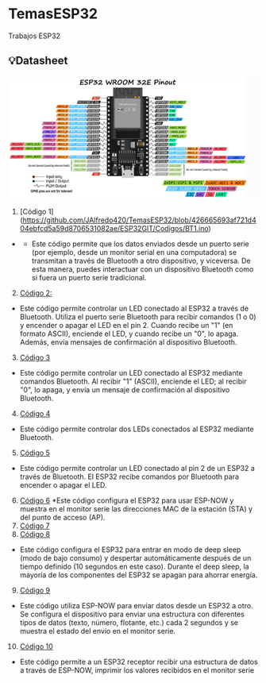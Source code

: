 # TemasESP32
Trabajos ESP32
## 💡Datasheet
![screen](ESP32GIT/datashe.png)
1. [Código 1] (https://github.com/JAlfredo420/TemasESP32/blob/426665693af721d404ebfcd5a59d8706531082ae/ESP32GIT/Codigos/BT1.ino)
* * Este código permite que los datos enviados desde un puerto serie (por ejemplo, desde un monitor serial en una computadora) se transmitan a través de Bluetooth a otro dispositivo, y viceversa. De esta manera, puedes interactuar con un dispositivo Bluetooth como si fuera un puerto serie tradicional.

2. [Código 2:](https://github.com/JAlfredo420/TemasESP32/blob/426665693af721d404ebfcd5a59d8706531082ae/ESP32GIT/Codigos/BT2.ino)
*  Este código permite controlar un LED conectado al ESP32 a través de Bluetooth. Utiliza el puerto serie Bluetooth para recibir comandos (1 o 0) y encender o apagar el LED en el pin 2. Cuando recibe un "1" (en formato ASCII), enciende el LED, y cuando recibe un "0", lo apaga. Además, envía mensajes de confirmación al dispositivo Bluetooth.

3. [Código 3](https://github.com/JAlfredo420/TemasESP32/blob/426665693af721d404ebfcd5a59d8706531082ae/ESP32GIT/Codigos/BT3.ino)
* Este código permite controlar un LED conectado al ESP32 mediante comandos Bluetooth. Al recibir "1" (ASCII), enciende el LED; al recibir "0", lo apaga, y envía un mensaje de confirmación al dispositivo Bluetooth.

4. [Código 4](https://github.com/JAlfredo420/TemasESP32/blob/426665693af721d404ebfcd5a59d8706531082ae/ESP32GIT/Codigos/BT4.ino)
* Este código permite controlar dos LEDs conectados al ESP32 mediante Bluetooth.

5. [Código 5](https://github.com/JAlfredo420/TemasESP32/blob/426665693af721d404ebfcd5a59d8706531082ae/ESP32GIT/Codigos/BT5.ino)
* Este código permite controlar un LED conectado al pin 2 de un ESP32 a través de Bluetooth. El ESP32 recibe comandos por Bluetooth para encender o apagar el LED.

6. [Código 6](https://github.com/JAlfredo420/TemasESP32/blob/426665693af721d404ebfcd5a59d8706531082ae/ESP32GIT/Codigos/ESP_Direcciones_Mac.ino)
*Este código configura el ESP32 para usar ESP-NOW y muestra en el monitor serie las direcciones MAC de la estación (STA) y del punto de acceso (AP).
7. [Código 7](https://github.com/JAlfredo420/TemasESP32/blob/426665693af721d404ebfcd5a59d8706531082ae/ESP32GIT/Codigos/TimerWakeUp_Dormir.ino)
8. [Código 8](https://github.com/JAlfredo420/TemasESP32/blob/426665693af721d404ebfcd5a59d8706531082ae/ESP32GIT/Codigos/TimerWakeUp_Dormir.ino)
* Este código configura el ESP32 para entrar en modo de deep sleep (modo de bajo consumo) y despertar automáticamente después de un tiempo definido (10 segundos en este caso). Durante el deep sleep, la mayoría de los componentes del ESP32 se apagan para ahorrar energía.
9. [Código 9](https://github.com/JAlfredo420/TemasESP32/blob/426665693af721d404ebfcd5a59d8706531082ae/ESP32GIT/Codigos/Esclavo_EspNow.ino)
* Este código utiliza ESP-NOW para enviar datos desde un ESP32 a otro. Se configura el dispositivo para enviar una estructura con diferentes tipos de datos (texto, número, flotante, etc.) cada 2 segundos y se muestra el estado del envío en el monitor serie.
10. [Código 10](https://github.com/JAlfredo420/TemasESP32/blob/426665693af721d404ebfcd5a59d8706531082ae/ESP32GIT/Codigos/Esclavo_EspNow.ino)
* Este código permite a un ESP32 receptor recibir una estructura de datos a través de ESP-NOW, imprimir los valores recibidos en el monitor serie
